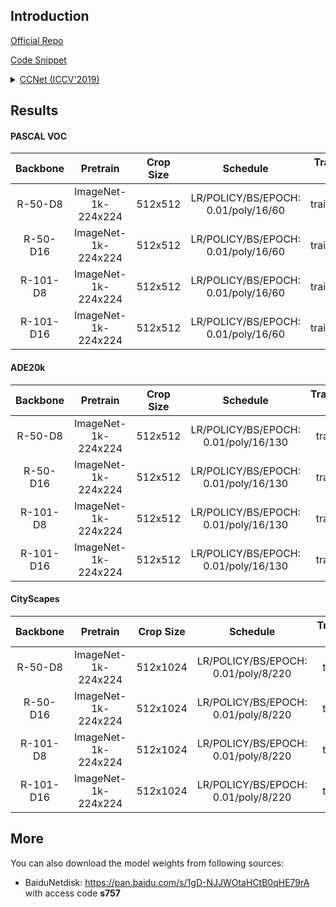 ## Introduction

<a href="https://github.com/speedinghzl/CCNet">Official Repo</a>

<a href="https://github.com/SegmentationBLWX/sssegmentation/blob/main/ssseg/modules/models/segmentors/ccnet/ccnet.py">Code Snippet</a>

<details>
<summary align="left"><a href="https://arxiv.org/pdf/1811.11721.pdf">CCNet (ICCV'2019)</a></summary>

```latex
@article{huang2018ccnet,
    title={CCNet: Criss-Cross Attention for Semantic Segmentation},
    author={Huang, Zilong and Wang, Xinggang and Huang, Lichao and Huang, Chang and Wei, Yunchao and Liu, Wenyu},
    booktitle={ICCV},
    year={2019}
}
```

</details>


## Results

#### PASCAL VOC
| Backbone  | Pretrain               | Crop Size  | Schedule                             | Train/Eval Set  | mIoU   | Download                                                                                                                                                                                                                                                                                                                                                                                 |
| :-:       | :-:                    | :-:        | :-:                                  | :-:             | :-:    | :-:                                                                                                                                                                                                                                                                                                                                                                                      |
| R-50-D8   | ImageNet-1k-224x224    | 512x512    | LR/POLICY/BS/EPOCH: 0.01/poly/16/60  | trainaug/val    | 77.43% | [cfg](https://raw.githubusercontent.com/SegmentationBLWX/sssegmentation/main/ssseg/configs/ccnet/ccnet_resnet50os8_voc.py) &#124; [model](https://github.com/SegmentationBLWX/modelstore/releases/download/ssseg_ccnet/ccnet_resnet50os8_voc_train.pth) &#124; [log](https://github.com/SegmentationBLWX/modelstore/releases/download/ssseg_ccnet/ccnet_resnet50os8_voc_train.log)       |
| R-50-D16  | ImageNet-1k-224x224    | 512x512    | LR/POLICY/BS/EPOCH: 0.01/poly/16/60  | trainaug/val    | 76.01% | [cfg](https://raw.githubusercontent.com/SegmentationBLWX/sssegmentation/main/ssseg/configs/ccnet/ccnet_resnet50os16_voc.py) &#124; [model](https://github.com/SegmentationBLWX/modelstore/releases/download/ssseg_ccnet/ccnet_resnet50os16_voc_train.pth) &#124; [log](https://github.com/SegmentationBLWX/modelstore/releases/download/ssseg_ccnet/ccnet_resnet50os16_voc_train.log)    |
| R-101-D8  | ImageNet-1k-224x224    | 512x512    | LR/POLICY/BS/EPOCH: 0.01/poly/16/60  | trainaug/val    | 78.02% | [cfg](https://raw.githubusercontent.com/SegmentationBLWX/sssegmentation/main/ssseg/configs/ccnet/ccnet_resnet101os8_voc.py) &#124; [model](https://github.com/SegmentationBLWX/modelstore/releases/download/ssseg_ccnet/ccnet_resnet101os8_voc_train.pth) &#124; [log](https://github.com/SegmentationBLWX/modelstore/releases/download/ssseg_ccnet/ccnet_resnet101os8_voc_train.log)    |
| R-101-D16 | ImageNet-1k-224x224    | 512x512    | LR/POLICY/BS/EPOCH: 0.01/poly/16/60  | trainaug/val    | 77.33% | [cfg](https://raw.githubusercontent.com/SegmentationBLWX/sssegmentation/main/ssseg/configs/ccnet/ccnet_resnet101os16_voc.py) &#124; [model](https://github.com/SegmentationBLWX/modelstore/releases/download/ssseg_ccnet/ccnet_resnet101os16_voc_train.pth) &#124; [log](https://github.com/SegmentationBLWX/modelstore/releases/download/ssseg_ccnet/ccnet_resnet101os16_voc_train.log) |

#### ADE20k
| Backbone  | Pretrain               | Crop Size  | Schedule                             | Train/Eval Set  | mIoU   | Download                                                                                                                                                                                                                                                                                                                                                                                          |
| :-:       | :-:                    | :-:        | :-:                                  | :-:             | :-:    | :-:                                                                                                                                                                                                                                                                                                                                                                                               |
| R-50-D8   | ImageNet-1k-224x224    | 512x512    | LR/POLICY/BS/EPOCH: 0.01/poly/16/130 | train/val       | 42.47% | [cfg](https://raw.githubusercontent.com/SegmentationBLWX/sssegmentation/main/ssseg/configs/ccnet/ccnet_resnet50os8_ade20k.py) &#124; [model](https://github.com/SegmentationBLWX/modelstore/releases/download/ssseg_ccnet/ccnet_resnet50os8_ade20k_train.pth) &#124; [log](https://github.com/SegmentationBLWX/modelstore/releases/download/ssseg_ccnet/ccnet_resnet50os8_ade20k_train.log)       |
| R-50-D16  | ImageNet-1k-224x224    | 512x512    | LR/POLICY/BS/EPOCH: 0.01/poly/16/130 | train/val       | 40.78% | [cfg](https://raw.githubusercontent.com/SegmentationBLWX/sssegmentation/main/ssseg/configs/ccnet/ccnet_resnet50os16_ade20k.py) &#124; [model](https://github.com/SegmentationBLWX/modelstore/releases/download/ssseg_ccnet/ccnet_resnet50os16_ade20k_train.pth) &#124; [log](https://github.com/SegmentationBLWX/modelstore/releases/download/ssseg_ccnet/ccnet_resnet50os16_ade20k_train.log)    |
| R-101-D8  | ImageNet-1k-224x224    | 512x512    | LR/POLICY/BS/EPOCH: 0.01/poly/16/130 | train/val       | 44.00% | [cfg](https://raw.githubusercontent.com/SegmentationBLWX/sssegmentation/main/ssseg/configs/ccnet/ccnet_resnet101os8_ade20k.py) &#124; [model](https://github.com/SegmentationBLWX/modelstore/releases/download/ssseg_ccnet/ccnet_resnet101os8_ade20k_train.pth) &#124; [log](https://github.com/SegmentationBLWX/modelstore/releases/download/ssseg_ccnet/ccnet_resnet101os8_ade20k_train.log)    |
| R-101-D16 | ImageNet-1k-224x224    | 512x512    | LR/POLICY/BS/EPOCH: 0.01/poly/16/130 | train/val       | 42.95% | [cfg](https://raw.githubusercontent.com/SegmentationBLWX/sssegmentation/main/ssseg/configs/ccnet/ccnet_resnet101os16_ade20k.py) &#124; [model](https://github.com/SegmentationBLWX/modelstore/releases/download/ssseg_ccnet/ccnet_resnet101os16_ade20k_train.pth) &#124; [log](https://github.com/SegmentationBLWX/modelstore/releases/download/ssseg_ccnet/ccnet_resnet101os16_ade20k_train.log) |

#### CityScapes
| Backbone  | Pretrain               | Crop Size  | Schedule                             | Train/Eval Set  | mIoU   | Download                                                                                                                                                                                                                                                                                                                                                                                                      |
| :-:       | :-:                    | :-:        | :-:                                  | :-:             | :-:    | :-:                                                                                                                                                                                                                                                                                                                                                                                                           |
| R-50-D8   | ImageNet-1k-224x224    | 512x1024   | LR/POLICY/BS/EPOCH: 0.01/poly/8/220  | train/val       | 79.15% | [cfg](https://raw.githubusercontent.com/SegmentationBLWX/sssegmentation/main/ssseg/configs/ccnet/ccnet_resnet50os8_cityscapes.py) &#124; [model](https://github.com/SegmentationBLWX/modelstore/releases/download/ssseg_ccnet/ccnet_resnet50os8_cityscapes_train.pth) &#124; [log](https://github.com/SegmentationBLWX/modelstore/releases/download/ssseg_ccnet/ccnet_resnet50os8_cityscapes_train.log)       |
| R-50-D16  | ImageNet-1k-224x224    | 512x1024   | LR/POLICY/BS/EPOCH: 0.01/poly/8/220  | train/val       | 77.94% | [cfg](https://raw.githubusercontent.com/SegmentationBLWX/sssegmentation/main/ssseg/configs/ccnet/ccnet_resnet50os16_cityscapes.py) &#124; [model](https://github.com/SegmentationBLWX/modelstore/releases/download/ssseg_ccnet/ccnet_resnet50os16_cityscapes_train.pth) &#124; [log](https://github.com/SegmentationBLWX/modelstore/releases/download/ssseg_ccnet/ccnet_resnet50os16_cityscapes_train.log)    |
| R-101-D8  | ImageNet-1k-224x224    | 512x1024   | LR/POLICY/BS/EPOCH: 0.01/poly/8/220  | train/val       | 80.08% | [cfg](https://raw.githubusercontent.com/SegmentationBLWX/sssegmentation/main/ssseg/configs/ccnet/ccnet_resnet101os8_cityscapes.py) &#124; [model](https://github.com/SegmentationBLWX/modelstore/releases/download/ssseg_ccnet/ccnet_resnet101os8_cityscapes_train.pth) &#124; [log](https://github.com/SegmentationBLWX/modelstore/releases/download/ssseg_ccnet/ccnet_resnet101os8_cityscapes_train.log)    |
| R-101-D16 | ImageNet-1k-224x224    | 512x1024   | LR/POLICY/BS/EPOCH: 0.01/poly/8/220  | train/val       | 78.45% | [cfg](https://raw.githubusercontent.com/SegmentationBLWX/sssegmentation/main/ssseg/configs/ccnet/ccnet_resnet101os16_cityscapes.py) &#124; [model](https://github.com/SegmentationBLWX/modelstore/releases/download/ssseg_ccnet/ccnet_resnet101os16_cityscapes_train.pth) &#124; [log](https://github.com/SegmentationBLWX/modelstore/releases/download/ssseg_ccnet/ccnet_resnet101os16_cityscapes_train.log) |


## More
You can also download the model weights from following sources:
- BaiduNetdisk: https://pan.baidu.com/s/1gD-NJJWOtaHCtB0qHE79rA with access code **s757**